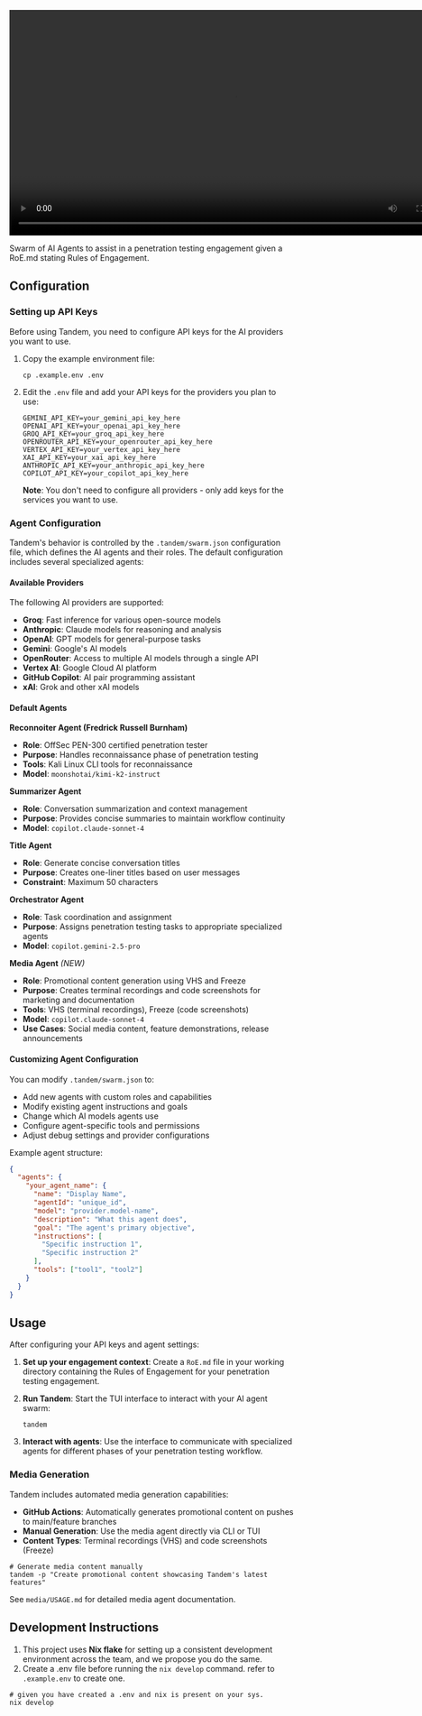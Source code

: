<p align="center"><video src="https://github.com/user-attachments/assets/bbfd3fdc-a196-4070-8a7e-c9fad97a322d
" width="800" controls></video></p>

<p>
Swarm of AI Agents to assist in a penetration testing engagement given a RoE.md stating Rules of Engagement.
</p>

## Configuration

### Setting up API Keys

Before using Tandem, you need to configure API keys for the AI providers you want to use. 

1. Copy the example environment file:
   ```shell
   cp .example.env .env
   ```

2. Edit the `.env` file and add your API keys for the providers you plan to use:
   ```
   GEMINI_API_KEY=your_gemini_api_key_here
   OPENAI_API_KEY=your_openai_api_key_here
   GROQ_API_KEY=your_groq_api_key_here
   OPENROUTER_API_KEY=your_openrouter_api_key_here
   VERTEX_API_KEY=your_vertex_api_key_here
   XAI_API_KEY=your_xai_api_key_here
   ANTHROPIC_API_KEY=your_anthropic_api_key_here
   COPILOT_API_KEY=your_copilot_api_key_here
   ```

   **Note**: You don't need to configure all providers - only add keys for the services you want to use.

### Agent Configuration

Tandem's behavior is controlled by the `.tandem/swarm.json` configuration file, which defines the AI agents and their roles. The default configuration includes several specialized agents:

#### Available Providers
The following AI providers are supported:
- **Groq**: Fast inference for various open-source models
- **Anthropic**: Claude models for reasoning and analysis
- **OpenAI**: GPT models for general-purpose tasks
- **Gemini**: Google's AI models
- **OpenRouter**: Access to multiple AI models through a single API
- **Vertex AI**: Google Cloud AI platform
- **GitHub Copilot**: AI pair programming assistant
- **xAI**: Grok and other xAI models

#### Default Agents

**Reconnoiter Agent (Fredrick Russell Burnham)**
- **Role**: OffSec PEN-300 certified penetration tester
- **Purpose**: Handles reconnaissance phase of penetration testing
- **Tools**: Kali Linux CLI tools for reconnaissance
- **Model**: `moonshotai/kimi-k2-instruct`

**Summarizer Agent**
- **Role**: Conversation summarization and context management
- **Purpose**: Provides concise summaries to maintain workflow continuity
- **Model**: `copilot.claude-sonnet-4`

**Title Agent**
- **Role**: Generate concise conversation titles
- **Purpose**: Creates one-liner titles based on user messages
- **Constraint**: Maximum 50 characters

**Orchestrator Agent**
- **Role**: Task coordination and assignment
- **Purpose**: Assigns penetration testing tasks to appropriate specialized agents
- **Model**: `copilot.gemini-2.5-pro`

**Media Agent** *(NEW)*
- **Role**: Promotional content generation using VHS and Freeze
- **Purpose**: Creates terminal recordings and code screenshots for marketing and documentation
- **Tools**: VHS (terminal recordings), Freeze (code screenshots)
- **Model**: `copilot.claude-sonnet-4`
- **Use Cases**: Social media content, feature demonstrations, release announcements

#### Customizing Agent Configuration

You can modify `.tandem/swarm.json` to:
- Add new agents with custom roles and capabilities
- Modify existing agent instructions and goals
- Change which AI models agents use
- Configure agent-specific tools and permissions
- Adjust debug settings and provider configurations

Example agent structure:
```json
{
  "agents": {
    "your_agent_name": {
      "name": "Display Name",
      "agentId": "unique_id",
      "model": "provider.model-name",
      "description": "What this agent does",
      "goal": "The agent's primary objective",
      "instructions": [
        "Specific instruction 1",
        "Specific instruction 2"
      ],
      "tools": ["tool1", "tool2"]
    }
  }
}
```

## Usage

After configuring your API keys and agent settings:

1. **Set up your engagement context**: Create a `RoE.md` file in your working directory containing the Rules of Engagement for your penetration testing engagement.

2. **Run Tandem**: Start the TUI interface to interact with your AI agent swarm:
   ```shell
   tandem
   ```

3. **Interact with agents**: Use the interface to communicate with specialized agents for different phases of your penetration testing workflow.

### Media Generation

Tandem includes automated media generation capabilities:

- **GitHub Actions**: Automatically generates promotional content on pushes to main/feature branches
- **Manual Generation**: Use the media agent directly via CLI or TUI
- **Content Types**: Terminal recordings (VHS) and code screenshots (Freeze)

```shell
# Generate media content manually
tandem -p "Create promotional content showcasing Tandem's latest features"
```

See `media/USAGE.md` for detailed media agent documentation.

## Development Instructions
1. This project uses **Nix flake** for setting up a consistent development environment across the team, and we propose you do the same.  
2. Create a .env file before running the ```nix develop``` command. refer to ```.example.env``` to create one.
```shell
# given you have created a .env and nix is present on your sys.
nix develop
```

